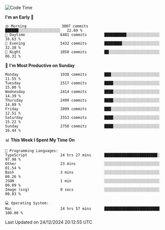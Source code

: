 <!--START_SECTION:waka-->
![Code Time](http://img.shields.io/badge/Code%20Time-4%2C667%20hrs%2027%20mins-blue)

**I'm an Early 🐤** 

```text
🌞 Morning                3807 commits        ██████░░░░░░░░░░░░░░░░░░░   22.69 % 
🌆 Daytime                6481 commits        ██████████░░░░░░░░░░░░░░░   38.63 % 
🌃 Evening                5432 commits        ████████░░░░░░░░░░░░░░░░░   32.38 % 
🌙 Night                  1058 commits        ██░░░░░░░░░░░░░░░░░░░░░░░   06.31 % 
```
📅 **I'm Most Productive on Sunday** 

```text
Monday                   1938 commits        ███░░░░░░░░░░░░░░░░░░░░░░   11.55 % 
Tuesday                  2517 commits        ████░░░░░░░░░░░░░░░░░░░░░   15.00 % 
Wednesday                2414 commits        ████░░░░░░░░░░░░░░░░░░░░░   14.39 % 
Thursday                 2499 commits        ████░░░░░░░░░░░░░░░░░░░░░   14.89 % 
Friday                   2099 commits        ███░░░░░░░░░░░░░░░░░░░░░░   12.51 % 
Saturday                 2553 commits        ████░░░░░░░░░░░░░░░░░░░░░   15.22 % 
Sunday                   2758 commits        ████░░░░░░░░░░░░░░░░░░░░░   16.44 % 
```


📊 **This Week I Spent My Time On** 

```text
💬 Programming Languages: 
TypeScript               24 hrs 27 mins      ████████████████████████░   97.98 % 
Other                    23 mins             ░░░░░░░░░░░░░░░░░░░░░░░░░   01.54 % 
Bash                     3 mins              ░░░░░░░░░░░░░░░░░░░░░░░░░   00.26 % 
JSON                     1 min               ░░░░░░░░░░░░░░░░░░░░░░░░░   00.09 % 
Image (svg)              0 secs              ░░░░░░░░░░░░░░░░░░░░░░░░░   00.03 % 

💻 Operating System: 
Mac                      24 hrs 57 mins      █████████████████████████   100.00 % 
```


 Last Updated on 24/12/2024 20:12:55 UTC
<!--END_SECTION:waka-->
